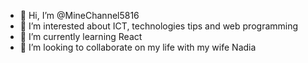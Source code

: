 - 👋 Hi, I’m @MineChannel5816
- 👀 I’m interested about ICT, technologies tips and web programming
- 🌱 I’m currently learning React
- 💞️ I’m looking to collaborate on my life with my wife Nadia

<!---
MineChannel5816/MineChannel5816 is a ✨ special ✨ repository because its `README.md` (this file) appears on your GitHub profile.
You can click the Preview link to take a look at your changes.
--->
